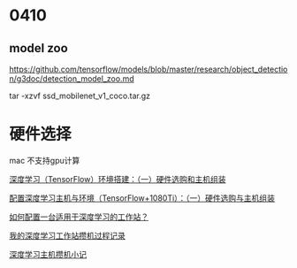 # 0410

## model zoo

https://github.com/tensorflow/models/blob/master/research/object_detection/g3doc/detection_model_zoo.md

tar -xzvf ssd_mobilenet_v1_coco.tar.gz

# 硬件选择

mac 不支持gpu计算

[深度学习（TensorFlow）环境搭建：（一）硬件选购和主机组装](https://www.cnblogs.com/xuliangxing/p/7543977.html)

[配置深度学习主机与环境（TensorFlow+1080Ti）：（一）硬件选购与主机组装](https://www.jianshu.com/p/df72e25928c0)

[如何配置一台适用于深度学习的工作站？](https://www.zhihu.com/question/33996159?sort=created)

[我的深度学习工作站攒机过程记录](http://cn.soulmachine.me/2016-08-13-my-deep-learning-workstation-assemble-process-note/)

[深度学习主机攒机小记](http://www.52nlp.cn/%E6%B7%B1%E5%BA%A6%E5%AD%A6%E4%B9%A0%E4%B8%BB%E6%9C%BA%E6%94%92%E6%9C%BA%E5%B0%8F%E8%AE%B0)

